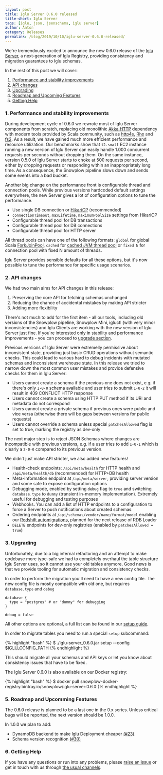 ```yaml
---
layout: post
title: Iglu Server 0.6.0 released
title-short: Iglu Server
tags: [iglu, json, jsonschema, iglu server]
author: Anton
category: Releases
permalink: /blog/2019/10/10/iglu-server-0.6.0-released/
---
```


We're tremendously excited to announce the new 0.6.0 release of the [Iglu Server][iglu-server], a next-generation of Iglu Registry, providing consistency and migration guarantees to Iglu schemas.

In the rest of this post we will cover:

1. [Performance and stability improvements](#performance)
2. [API changes](#api-changes)
3. [Upgrading](#upgrading)
4. [Roadmap and Upcoming Features](#roadmap)
5. [Getting Help](#help)

<!--more-->

<h3 id="performance">1. Performance and stability improvements</h3>

During development cycle of 0.6.0 we rewrote most of Iglu Server components from scratch, replacing old monolithic [Akka HTTP][akka-http] dependency with modern tools provided by Scala community, such as [http4s][http4s], [Rho][rho] and [fs2][fs2].
As a result, we have gained much more efficient performance and resource utilization.
Our benchmarks show that `t2.small` EC2 instance running a new version of Iglu Server can easily handle 1.000 concurrent requests per seconds without dropping them.
On the same instance, version 0.5.0 of Iglu Server starts to choke at 500 requests per second, either by dropping requests or responding within an inappropriately long time. As a consequence, the Snowplow pipeline slows down and sends some events into a bad bucket.

Another big change on the performance front is configurable thread and connection pools.
While previous versions hardcoded default settings everywhere, the new Server gives a lot of configuration options to tune the performance.

* Use single DB connection or [HikariCP][hikaricp] (recommended)
* `connectionTimeout`, `maxLifetime`, `maximumPoolSize` settings from HikariCP
* Configurable thread pool for DB transactions
* Configurable thread pool for DB connections
* Configurable thread pool for HTTP server

All thread pools can have one of the following formats: `global` for global Scala [ForkJoinPool][fork-join-pool], `cached` for [cached JVM thread pool][cached-thread-pool] or `fixed N` for connection pool with fixed N amount of threads.

Iglu Server provides sensible defaults for all these options, but it's now possible to tune the performance for specific usage scenarios.

<h3 id="api-changes">2. API changes</h3>

We had two main aims for API changes in this release:

1. Preserving the core API for fetching schemas unchanged
2. Reducing the chance of accidental mistakes by making API stricter
3. Adding more flexibility

There's not much to add for the first item - all our tools, including old versions of the Snowplow pipeline, Snowplow Mini, igluctl (with very minor inconsistencies) and Iglu Clients are working with the new version of Iglu Server just fine.
If you're interested only in stability and performance improvements - you can proceed to [upgrade section](#upgrading).

Previous versions of Iglu Server were extremelly permissive about inconsistent state, providing just basic CRUD operations without semantic checks.
This could lead to various hard to debug incidents with mutated schemas and inconsistent warehouse state.
In this release we tried to narrow down the most common user mistakes and provide defensive checks for them in Iglu Server:

* Users cannot create a schema if the previous one does not exist, e.g. if there's only `1-0-0` schema available and user tries to submit `1-0-2` it will result in 409 CONFLICT HTTP response
* Users cannot create a schema using HTTP PUT method if its URI and metadata do not correspond
* Users cannot create a private schema if previous ones were public and vice versa (otherwise there will be gaps between versions for public requests)
* Users cannot override a schema unless special `patchesAllowed` flag is set to true, marking the registry as dev-only

The next major step is to reject JSON Schemas where changes are incompatible with previous versions, e.g. if a user tries to add `1-0-1` which is clearly a `2-0-0` compared to its previous version.

We didn't just make API stricter, we also added new features!

* Health-check endpoints: `/api/meta/health` for HTTP health and `/api/meta/health/db` (recommended) for HTTP+DB health
* Meta-information endpoint at `/api/meta/server`, providing server version and some safe to expose configuration options
* Debugging mode, enabled by setting `debug` flag to `true` and switching `database.type` to `dummy` (transient in-memory implementation). Extremely useful for debugging and testing purposes
* Webhooks. You can add a list of HTTP endpoints to a configuration to force a Server to push notifications about created schemas
* Ordering endpoints at `/api/schemas/vendor/name/format/model` enabling our [Redshift automigrations][automigrations-rfc], planned for the next release of RDB Loader
* `DELETE` endpoints for dev-only registries (enabled by `patchesAllowed = true`)

<h3 id="upgrading">3. Upgrading</h3>

Unfortunately, due to a big internal refactoring and an attempt to make codebase more type-safe we had to completely overhaul the table structure Iglu Server uses, so it cannot use your old tables anymore.
Good news is that we provide tooling for automatic migration and consistency checks.

In order to perform the migration you'll need to have a new config file.
The new config file is mostly compatible with old one, but requires `database.type` and `debug`

```
database {
  type = "postgres" # or "dummy" for debugging
}

debug = false
```

All other options are optional, a full list can be found in our [setup guide][setup-guide].

In order to migrate tables you need to run a special `setup` subcommand:

{% highlight "bash" %}
$ ./iglu-server_0.6.0.jar setup --config $IGLU_CONFIG_PATH
{% endhighlight %}

This should migrate all your schemas and API keys or let you know about consistency issues that have to be fixed.

The Iglu Server 0.6.0 is also available on our Docker registry:

{% highlight "bash" %}
$ docker pull snowplow-docker-registry.bintray.io/snowplow/iglu-server:0.6.0
{% endhighlight %}

<h3 id="roadmap">5. Roadmap and Upcomming Features</h3>

The 0.6.0 release is planned to be a last one in the 0.x series. Unless critical bugs will be reported, the next version should be 1.0.0.

In 1.0.0 we plan to add:

* DynamoDB backend to make Iglu Deployment cheaper [(#23)][issue-23]
* Schema version recognition [(#30)][issue-30]

<h3 id="help">6. Getting Help</h3>

If you have any questions or run into any problems, please [raise an issue][issues] or get in touch with us through [the usual channels][talk-to-us].

[iglu-server]: https://github.com/snowplow-incubator/iglu-server

[akka-http]: https://doc.akka.io/docs/akka-http/current/index.html
[http4s]: https://github.com/http4s/http4s
[rho]: https://github.com/http4s/rho
[fs2]: https://fs2.io/
[hikaricp]: https://github.com/brettwooldridge/HikariCP
[fork-join-pool]: https://docs.oracle.com/javase/8/docs/api/java/util/concurrent/ForkJoinPool.html
[cached-thread-pool]: https://docs.oracle.com/javase/8/docs/api/java/util/concurrent/Executors.html#newCachedThreadPool--

[automigrations-rfc]: https://discourse.snowplowanalytics.com/t/redshift-automatic-table-migrations-rfc/2555

[setup-guide]: https://github.com/snowplow/iglu/wiki/Setting-up-an-Iglu-Server

[issue-23]: https://github.com/snowplow-incubator/iglu-server/issues/23
[issue-30]: https://github.com/snowplow-incubator/iglu-server/issues/30

[issues]: https://github.com/snowplow/snowplow-incubator/iglu-server/issues
[talk-to-us]: https://github.com/snowplow/snowplow/wiki/Talk-to-us
